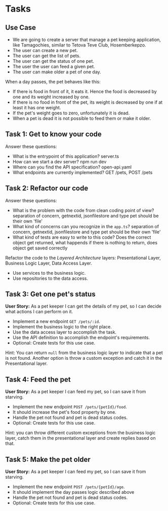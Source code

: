 # Tasks

## Use Case

- We are going to create a server that manage a pet keeping application, like Tamagochies, similar to Tetova Teve Club, Hosemberkepzo.
- The user can create a new pet.
- The user can get the list of pets.
- The user can get the status of one pet.
- The user the user can feed a given pet.
- The user can make older a pet of one day.

When a day passes, the pet behaves like this:

- If there is food in front of it, it eats it. Hence the food is decreased by one and its weight increased by one.
- If there is no food in front of the pet, its weight is decreased by one if at least it has one weight.
- If the pet's weight goes to zero, unfortunately it is dead.
- When a pet is dead it is not possible to feed them or make it older.

## Task 1: Get to know your code

Answer these questions:

- What is the entrypoint of this application?
server.ts
- How can we start a dev server?
npm run dev
- Where can you find the API specification?
open-api.yaml
- What endpoints are currently implemented?
GET /pets, POST /pets

## Task 2: Refactor our code

Answer these questions:

- What is the problem with the code from clean coding point of view?
separation of concern, getnextid, jsonfilestore and type pet should be their own 'file'
- What kind of concerns can you recognize in the `app.ts`?
separation of concern, getnextid, jsonfilestore and type pet should be their own 'file'
- What kind of tests are easy to write to this code?
Does the correct object get returned, what happends if there is nothing to return, does object get saved correctly

Refactor the code to the *Layered Architecture* layers: Presentational Layer, Business Logic Layer, Data Access Layer.

- Use services to the business logic.
- Use repositories to the data access.

## Task 3: Get one pet's status

**User Story:** As a pet keeper I can get the details of my pet, so I can decide what actions I can perform on it.

- Implement a new endpoint `GET /pets/:id`.
- Implement the business logic to the right place.
- Use the data access layer to accomplish the task.
- Use the API definition to accomplish the endpoint's requirements.
- Optional: Create tests for this use case.

Hint: You can return `null` from the business logic layer to indicate that a pet is not found. Another option is throw a custom exception and catch it in the Presentational layer. 

## Task 4: Feed the pet

**User Story:** As a pet keeper I can feed my pet, so I can save it from starving.

- Implement the new endpoint `POST /pets/{petId}/food`.
- It should increase the pet's food property by one.
- Handle the pet not found and pet is dead status codes.
- Optional: Create tests for this use case.

Hint: you can throw different custom exceptions from the business logic layer, catch them in the presentational layer
and create replies based on that.

## Task 5: Make the pet older

**User Story:** As a pet keeper I can feed my pet, so I can save it from starving.

- Implement the new endpoint `POST /pets/{petId}/age`.
- It should implement the day passes logic described above
- Handle the pet not found and pet is dead status codes.
- Optional: Create tests for this use case.



